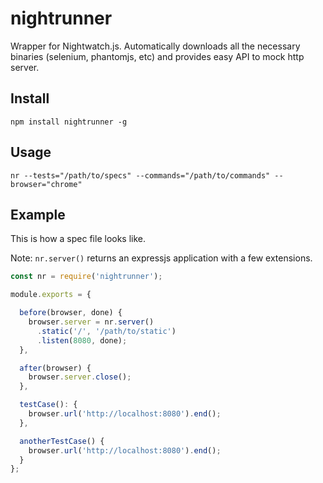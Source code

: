 # nightrunner

Wrapper for Nightwatch.js. Automatically downloads all the necessary binaries (selenium, phantomjs, etc) and provides easy API to mock http server.

## Install

```
npm install nightrunner -g
```

## Usage

```
nr --tests="/path/to/specs" --commands="/path/to/commands" --browser="chrome"
```

## Example

This is how a spec file looks like.

Note: `nr.server()` returns an expressjs application with a few extensions.


```js
const nr = require('nightrunner');

module.exports = {

  before(browser, done) {
    browser.server = nr.server()
      .static('/', '/path/to/static')
      .listen(8080, done);
  },

  after(browser) {
    browser.server.close();
  },

  testCase(): {
    browser.url('http://localhost:8080').end();
  },

  anotherTestCase() {
    browser.url('http://localhost:8080').end();
  }
};
```
